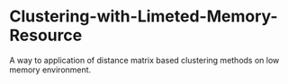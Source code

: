 # Clustering-with-Limeted-Memory-Resource
A way to application of distance matrix based clustering methods on low memory environment. 
